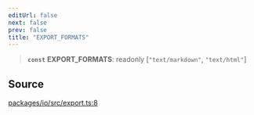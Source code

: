 ```yaml
---
editUrl: false
next: false
prev: false
title: "EXPORT_FORMATS"
---
```


> **`const`** **EXPORT\_FORMATS**: readonly [`"text/markdown"`, `"text/html"`]

## Source

[packages/io/src/export.ts:8](https://github.com/nodenogg-in/alpha-p2p/blob/d420d334028521cd4d3e88f86962ebfaad1f4292/packages/io/src/export.ts#L8)
